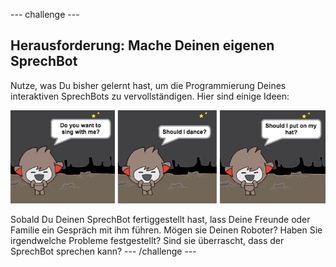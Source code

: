--- challenge ---
## Herausforderung: Mache Deinen eigenen SprechBot

Nutze, was Du bisher gelernt hast, um die Programmierung Deines interaktiven SprechBots zu vervollständigen. Hier sind einige Ideen:

![screenshot](images/chatbot-ideas.png)

Sobald Du Deinen SprechBot fertiggestellt hast, lass Deine Freunde oder Familie ein Gespräch mit ihm führen. Mögen sie Deinen Roboter? Haben Sie irgendwelche Probleme festgestellt? Sind sie überrascht, dass der SprechBot sprechen kann?
--- /challenge ---

